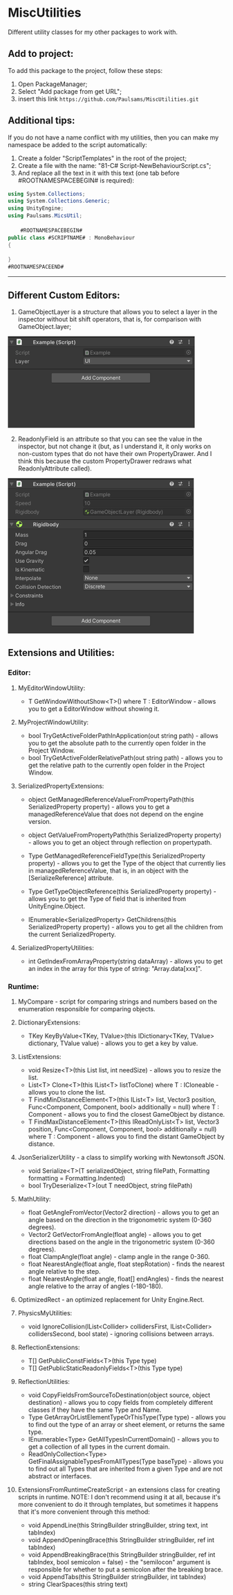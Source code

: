 # MiscUtilities
Different utility classes for my other packages to work with.

## Add to project:

To add this package to the project, follow these steps:
1) Open PackageManager;
2) Select "Add package from get URL";
3) insert this link `https://github.com/Paulsams/MiscUtilities.git`

## Additional tips:
If you do not have a name conflict with my utilities, then you can make my namespace be added to the script automatically:
1) Create a folder "ScriptTemplates" in the root of the project;
2) Create a file with the name: "81-C# Script-NewBehaviourScript.cs";
3) And replace all the text in it with this text (one tab before #ROOTNAMESPACEBEGIN# is required):
```cs
using System.Collections;
using System.Collections.Generic;
using UnityEngine;
using Paulsams.MicsUtil;

    #ROOTNAMESPACEBEGIN#
public class #SCRIPTNAME# : MonoBehaviour
{
    
}
#ROOTNAMESPACEEND#
```

____

## Different Custom Editors:
  
1) GameObjectLayer is a structure that allows you to select a layer in the inspector without bit shift operators, that is, for comparison with GameObject.layer;
  
![image](https://github.com/Paulsams/MiscUtilities/blob/master/Documentation~/GameObjectLayer.gif)

2) ReadonlyField is an attribute so that you can see the value in the inspector, but not change it (but, as I understand it, it only works on non-custom types that do not have their own PropertyDrawer. And I think this because the custom PropertyDrawer redraws what ReadonlyAttribute called).
  
![image](https://github.com/Paulsams/MiscUtilities/blob/master/Documentation~/ReadonlyAttribute.gif)

## Extensions and Utilities:

### Editor:
1. MyEditorWindowUtility:
    + T GetWindowWithoutShow\<T>() where T : EditorWindow - allows you to get a EditorWindow without showing it.	
  
2. MyProjectWindowUtility:
    + bool TryGetActiveFolderPathInApplication(out string path) - allows you to get the absolute path to the currently open folder in the Project Window.
    + bool TryGetActiveFolderRelativePath(out string path) - allows you to get the relative path to the currently open folder in the Project Window.
  
3. SerializedPropertyExtensions:
    + object GetManagedReferenceValueFromPropertyPath(this SerializedProperty property) - allows you to get a managedReferenceValue that does not depend on the engine version.
  
    + object GetValueFromPropertyPath(this SerializedProperty property) - allows you to get an object through reflection on propertypath.
    + Type GetManagedReferenceFieldType(this SerializedProperty property) - allows you to get the Type of the object that currently lies in managedReferenceValue, that is, in an object with the [SerializeReference] attribute.
    + Type GetTypeObjectReference(this SerializedProperty property) - allows you to get the Type of field that is inherited from UnityEngine.Object.
    + IEnumerable\<SerializedProperty> GetChildrens(this SerializedProperty property) - allows you to get all the children from the current SerializedProperty.

4. SerializedPropertyUtilities:
    + int GetIndexFromArrayProperty(string dataArray) - allows you to get an index in the array for this type of string: "Array.data[xxx]".

### Runtime:
1. MyCompare - script for comparing strings and numbers based on the enumeration responsible for comparing objects.
  
2. DictionaryExtensions:
    + TKey KeyByValue\<TKey, TValue>(this IDictionary\<TKey, TValue> dictionary, TValue value) - allows you to get a key by value.
  
3. ListExtensions:
    + void Resize\<T>(this List<T> list, int needSize) - allows you to resize the list.
    + List\<T> Clone\<T>(this IList\<T> listToClone) where T : ICloneable - allows you to clone the list.
    + T FindMinDistanceElement\<T>(this IList\<T> list, Vector3 position, Func\<Component, Component, bool> additionally = null) where T : Component - allows you to find the closest GameObject by distance.
    + T FindMaxDistanceElement\<T>(this IReadOnlyList\<T> list, Vector3 position, Func\<Component, Component, bool> additionally = null) where T : Component - allows you to find the distant GameObject by distance.
  
4. JsonSerializerUtility - a class to simplify working with Newtonsoft JSON.
    + void Serialize\<T>(T serializedObject, string filePath, Formatting formatting = Formatting.Indented)
    + bool TryDeserialize\<T>(out T needObject, string filePath)
  
5. MathUtility:
    + float GetAngleFromVector(Vector2 direction) - allows you to get an angle based on the direction in the trigonometric system (0-360 degrees).
    + Vector2 GetVectorFromAngle(float angle) - allows you to get directions based on the angle in the trigonometric system (0-360 degrees).
    + float ClampAngle(float angle) - clamp angle in the range 0-360.
    + float NearestAngle(float angle, float stepRotation) - finds the nearest angle relative to the step.
    + float NearestAngle(float angle, float[] endAngles) - finds the nearest angle relative to the array of angles (-180-180).
  
6. OptimizedRect - an optimized replacement for Unity Engine.Rect.
  
7. PhysicsMyUtilities:
    + void IgnoreCollision(IList\<Collider> collidersFirst, IList\<Collider> collidersSecond, bool state) - ignoring collisions between arrays.
  
8. ReflectionExtensions:
    + T[] GetPublicConstFields\<T>(this Type type)
    + T[] GetPublicStaticReadonlyFields\<T>(this Type type)
  
9. ReflectionUtilities:
    + void CopyFieldsFromSourceToDestination(object source, object destination) - allows you to copy fields from completely different classes if they have the same Type and Name.
	+ Type GetArrayOrListElementTypeOrThisType(Type type) - allows you to find out the type of an array or sheet element, or returns the same type.
    + IEnumerable\<Type> GetAllTypesInCurrentDomain() - allows you to get a collection of all types in the current domain.
    + ReadOnlyCollection\<Type> GetFinalAssignableTypesFromAllTypes(Type baseType) - allows you to find out all Types that are inherited from a given Type and are not abstract or interfaces.
  
10. ExtensionsFromRuntimeCreateScript - an extensions class for creating scripts in runtime. NOTE: I don't recommend using it at all, because it's more convenient to do it through templates, but sometimes it happens that it's more convenient through this method:
    + void AppendLine(this StringBuilder stringBuilder, string text, int tabIndex)
    + void AppendOpeningBrace(this StringBuilder stringBuilder, ref int tabIndex)
    + void AppendBreakingBrace(this StringBuilder stringBuilder, ref int tabIndex, bool semicolon = false) - the "semilocon" argument is responsible for whether to put a semicolon after the breaking brace.
    + void AppendTabs(this StringBuilder stringBuilder, int tabIndex)
    + string ClearSpaces(this string text)
